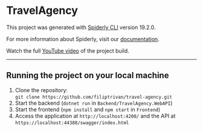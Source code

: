 # TravelAgency
This project was generated with [Spiderly CLI](https://github.com/filiptrivan/spiderly/tree/main/Spiderly.CLI) version 19.2.0.

For more information about Spiderly, visit our [documentation](https://www.spiderly.dev/docs/getting-started).

Watch the full [YouTube video](https://youtu.be/jeVbtLs_b_I?si=NE7Q8uBLwVAsw2KR) of the project build.

---

## Running the project on your local machine

1. Clone the repository:  
   `git clone https://github.com/filiptrivan/travel-agency.git`
2. Start the backend (`dotnet run` in `Backend/TravelAgency.WebAPI`)
3. Start the frontend (`npm install` and `npm start` in `Frontend`)
4. Access the application at `http://localhost:4200/` and the API at `https://localhost:44388/swagger/index.html`
